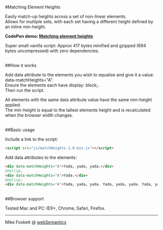 #Matching Element Heights

Easily match-up heights across a set of non-linear elements.<br>
Allows for multiple sets, with each set having a different height defined by an inline min-height.

<strong>CodePen demo: <a href="http://codepen.io/2kool2/pen/MbqGOQ">Matching element heights</a></strong>

Super small vanilla script: Approx 417 bytes minified and gzipped (694 bytes uncompressed) with zero dependencies.


<br>
##How it works

Add data attribute to the elements you wish to equalise and give it a value: data-matchHeights="A".<br>
Ensure the elements each have display: block;.<br>
Then run the script.

All elements with the same data attribute value have the same min-height applied.<br>
The min-height is equal to the tallest elements height and is recalculated when the browser width changes.

<br>
##Basic usage

Include a link to the script:

```html
<script src="js/matchHeights.1.0.min.js"></script>
```

Add data attributes to the elements:

```html
<div data-matchHeights="A">Yada, yada, yada.</div>
&hellip;
<div data-matchHeights="A">Yada.</div>
&hellip;
<div data-matchHeights="A">Yada, yada, yada. Yada, yada, yada. Yada, yada, yada.</div>
```

<br>
##Browser support

Tested Mac and PC: IE9+, Chrome, Safari, Firefox.


<hr>
Mike Foskett @ <a href="https://websemantics.uk/">webSemantics</a>
